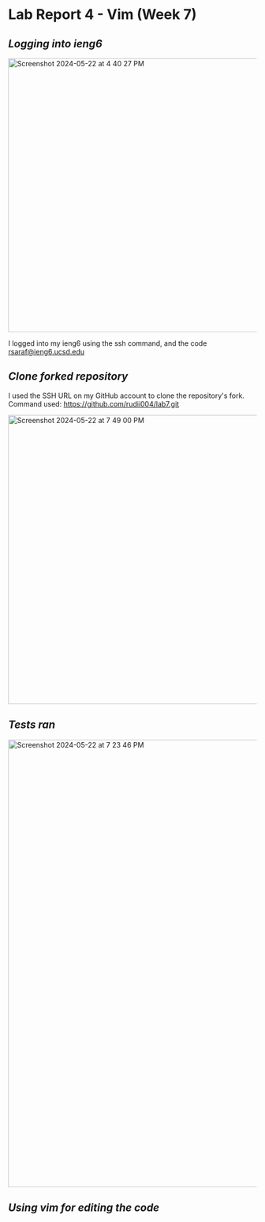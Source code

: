# Lab Report 4 - Vim (Week 7)

## *Logging into ieng6*

<img width="555" alt="Screenshot 2024-05-22 at 4 40 27 PM" src="https://github.com/rudii004/cse15l-lab-reports/assets/165842692/1b32956e-c9dc-4280-9a8f-cfd105944e70">

I logged into my ieng6 using the ssh command, and the code rsaraf@ieng6.ucsd.edu

## *Clone forked repository*

I used the SSH URL on my GitHub account to clone the repository's fork. Command used: https://github.com/rudii004/lab7.git

<img width="586" alt="Screenshot 2024-05-22 at 7 49 00 PM" src="https://github.com/rudii004/cse15l-lab-reports/assets/165842692/cd764f9a-cf33-474b-8f1f-31844b4c09c1">


## *Tests ran*

<img width="907" alt="Screenshot 2024-05-22 at 7 23 46 PM" src="https://github.com/rudii004/cse15l-lab-reports/assets/165842692/35925337-12ec-4ab7-a616-1f96bd8e72c0">

## *Using vim for editing the code*


